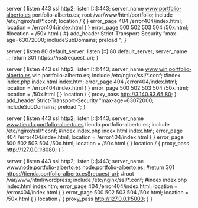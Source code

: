 server {
        listen 443 ssl http2;
        listen       [::]:443;
        server_name  www.portfolio-alberto.es portfolio-alberto.es;
        root         /var/www/html/portfolio;
        include /etc/nginx/ssl/*.conf;
        location / {
        }
        error_page 404 /error404/index.html;
        location = /error404/index.html {
        }
        error_page 500 502 503 504 /50x.html;
        #location = /50x.html {
        #}
	add_header Strict-Transport-Security "max-age=63072000; includeSubDomains; preload ";
    }

server {
        listen 80 default_server;
        listen [::]:80 default_server;
        server_name _;
        return 301 https://$host$request_uri;
}

server {
        listen       443 ssl http2;
        listen       [::]:443;
        server_name  www.win.portfolio-alberto.es win.portfolio-alberto.es;
        include /etc/nginx/ssl/*.conf;
        #index index.php  index.html index.htm;
        error_page 404 /error404/index.html;
        location = /error404/index.html {
        }
        error_page 500 502 503 504 /50x.html;
        location = /50x.html {
        }
        location / {
                proxy_pass http://3.140.93.65:80;
        }
	add_header Strict-Transport-Security "max-age=63072000; includeSubDomains; preload ";       }

server {
        listen       443 ssl http2;
        listen       [::]:443;
        server_name  www.tienda.portfolio-alberto.es tienda.portfolio-alberto.es;
        include /etc/nginx/ssl/*.conf;
        #index index.php  index.html index.htm;
        error_page 404 /error404/index.html;
        location = /error404/index.html {
        }
        error_page 500 502 503 504 /50x.html;
        location = /50x.html {
        }
	location / {
		proxy_pass http://127.0.0.1:8080;
	}
    }

server {
        listen       443 ssl http2;
        listen       [::]:443;
        server_name  www.node.portfolio-alberto.es node.portfolio-alberto.es;
        #return 301 https://tienda.portfolio-alberto.es$request_uri;
        #root         /var/www/html/wordpress;
        include /etc/nginx/ssl/*.conf;
        #index index.php  index.html index.htm;
        error_page 404 /error404/index.html;
        location = /error404/index.html {
        }
        error_page 500 502 503 504 /50x.html;
        location = /50x.html {
        }
        location / {
               proxy_pass http://127.0.0.1:5000;
        }
    }
